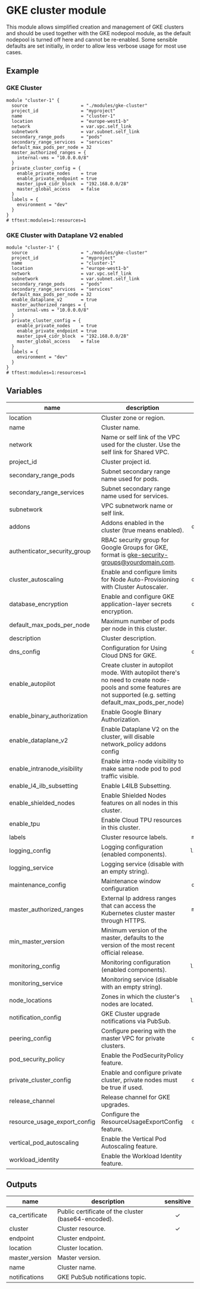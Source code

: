 # GKE cluster module

This module allows simplified creation and management of GKE clusters and should be used together with the GKE nodepool module, as the default nodepool is turned off here and cannot be re-enabled. Some sensible defaults are set initially, in order to allow less verbose usage for most use cases.

## Example

### GKE Cluster

```hcl
module "cluster-1" {
  source                    = "./modules/gke-cluster"
  project_id                = "myproject"
  name                      = "cluster-1"
  location                  = "europe-west1-b"
  network                   = var.vpc.self_link
  subnetwork                = var.subnet.self_link
  secondary_range_pods      = "pods"
  secondary_range_services  = "services"
  default_max_pods_per_node = 32
  master_authorized_ranges = {
    internal-vms = "10.0.0.0/8"
  }
  private_cluster_config = {
    enable_private_nodes    = true
    enable_private_endpoint = true
    master_ipv4_cidr_block  = "192.168.0.0/28"
    master_global_access    = false
  }
  labels = {
    environment = "dev"
  }
}
# tftest:modules=1:resources=1
```

### GKE Cluster with Dataplane V2 enabled

```hcl
module "cluster-1" {
  source                    = "./modules/gke-cluster"
  project_id                = "myproject"
  name                      = "cluster-1"
  location                  = "europe-west1-b"
  network                   = var.vpc.self_link
  subnetwork                = var.subnet.self_link
  secondary_range_pods      = "pods"
  secondary_range_services  = "services"
  default_max_pods_per_node = 32
  enable_dataplane_v2       = true
  master_authorized_ranges = {
    internal-vms = "10.0.0.0/8"
  }
  private_cluster_config = {
    enable_private_nodes    = true
    enable_private_endpoint = true
    master_ipv4_cidr_block  = "192.168.0.0/28"
    master_global_access    = false
  }
  labels = {
    environment = "dev"
  }
}
# tftest:modules=1:resources=1
```

<!-- BEGIN TFDOC -->

## Variables

| name | description | type | required | default |
|---|---|:---:|:---:|:---:|
| location | Cluster zone or region. | <code>string</code> | ✓ |  |
| name | Cluster name. | <code>string</code> | ✓ |  |
| network | Name or self link of the VPC used for the cluster. Use the self link for Shared VPC. | <code>string</code> | ✓ |  |
| project_id | Cluster project id. | <code>string</code> | ✓ |  |
| secondary_range_pods | Subnet secondary range name used for pods. | <code>string</code> | ✓ |  |
| secondary_range_services | Subnet secondary range name used for services. | <code>string</code> | ✓ |  |
| subnetwork | VPC subnetwork name or self link. | <code>string</code> | ✓ |  |
| addons | Addons enabled in the cluster (true means enabled). | <code title="object&#40;&#123;&#10;  cloudrun_config            &#61; bool&#10;  dns_cache_config           &#61; bool&#10;  horizontal_pod_autoscaling &#61; bool&#10;  http_load_balancing        &#61; bool&#10;  istio_config &#61; object&#40;&#123;&#10;    enabled &#61; bool&#10;    tls     &#61; bool&#10;  &#125;&#41;&#10;  network_policy_config                 &#61; bool&#10;  gce_persistent_disk_csi_driver_config &#61; bool&#10;&#125;&#41;">object&#40;&#123;&#8230;&#125;&#41;</code> |  | <code title="&#123;&#10;  cloudrun_config            &#61; false&#10;  dns_cache_config           &#61; false&#10;  horizontal_pod_autoscaling &#61; true&#10;  http_load_balancing        &#61; true&#10;  istio_config &#61; &#123;&#10;    enabled &#61; false&#10;    tls     &#61; false&#10;  &#125;&#10;  network_policy_config                 &#61; false&#10;  gce_persistent_disk_csi_driver_config &#61; false&#10;&#125;">&#123;&#8230;&#125;</code> |
| authenticator_security_group | RBAC security group for Google Groups for GKE, format is gke-security-groups@yourdomain.com. | <code>string</code> |  | <code>null</code> |
| cluster_autoscaling | Enable and configure limits for Node Auto-Provisioning with Cluster Autoscaler. | <code title="object&#40;&#123;&#10;  enabled    &#61; bool&#10;  cpu_min    &#61; number&#10;  cpu_max    &#61; number&#10;  memory_min &#61; number&#10;  memory_max &#61; number&#10;&#125;&#41;">object&#40;&#123;&#8230;&#125;&#41;</code> |  | <code title="&#123;&#10;  enabled    &#61; false&#10;  cpu_min    &#61; 0&#10;  cpu_max    &#61; 0&#10;  memory_min &#61; 0&#10;  memory_max &#61; 0&#10;&#125;">&#123;&#8230;&#125;</code> |
| database_encryption | Enable and configure GKE application-layer secrets encryption. | <code title="object&#40;&#123;&#10;  enabled  &#61; bool&#10;  state    &#61; string&#10;  key_name &#61; string&#10;&#125;&#41;">object&#40;&#123;&#8230;&#125;&#41;</code> |  | <code title="&#123;&#10;  enabled  &#61; false&#10;  state    &#61; &#34;DECRYPTED&#34;&#10;  key_name &#61; null&#10;&#125;">&#123;&#8230;&#125;</code> |
| default_max_pods_per_node | Maximum number of pods per node in this cluster. | <code>number</code> |  | <code>110</code> |
| description | Cluster description. | <code>string</code> |  | <code>null</code> |
| dns_config | Configuration for Using Cloud DNS for GKE. | <code title="object&#40;&#123;&#10;  cluster_dns        &#61; string&#10;  cluster_dns_scope  &#61; string&#10;  cluster_dns_domain &#61; string&#10;&#125;&#41;">object&#40;&#123;&#8230;&#125;&#41;</code> |  | <code title="&#123;&#10;  cluster_dns        &#61; &#34;PROVIDER_UNSPECIFIED&#34;&#10;  cluster_dns_scope  &#61; &#34;DNS_SCOPE_UNSPECIFIED&#34;&#10;  cluster_dns_domain &#61; &#34;&#34;&#10;&#125;">&#123;&#8230;&#125;</code> |
| enable_autopilot | Create cluster in autopilot mode. With autopilot there's no need to create node-pools and some features are not supported (e.g. setting default_max_pods_per_node) | <code>bool</code> |  | <code>false</code> |
| enable_binary_authorization | Enable Google Binary Authorization. | <code>bool</code> |  | <code>null</code> |
| enable_dataplane_v2 | Enable Dataplane V2 on the cluster, will disable network_policy addons config | <code>bool</code> |  | <code>false</code> |
| enable_intranode_visibility | Enable intra-node visibility to make same node pod to pod traffic visible. | <code>bool</code> |  | <code>null</code> |
| enable_l4_ilb_subsetting | Enable L4ILB Subsetting. | <code>bool</code> |  | <code>null</code> |
| enable_shielded_nodes | Enable Shielded Nodes features on all nodes in this cluster. | <code>bool</code> |  | <code>null</code> |
| enable_tpu | Enable Cloud TPU resources in this cluster. | <code>bool</code> |  | <code>null</code> |
| labels | Cluster resource labels. | <code>map&#40;string&#41;</code> |  | <code>null</code> |
| logging_config | Logging configuration (enabled components). | <code>list&#40;string&#41;</code> |  | <code>null</code> |
| logging_service | Logging service (disable with an empty string). | <code>string</code> |  | <code>&#34;logging.googleapis.com&#47;kubernetes&#34;</code> |
| maintenance_config | Maintenance window configuration | <code title="object&#40;&#123;&#10;  daily_maintenance_window &#61; object&#40;&#123;&#10;    start_time &#61; string&#10;  &#125;&#41;&#10;  recurring_window &#61; object&#40;&#123;&#10;    start_time &#61; string&#10;    end_time   &#61; string&#10;    recurrence &#61; string&#10;  &#125;&#41;&#10;  maintenance_exclusion &#61; list&#40;object&#40;&#123;&#10;    exclusion_name &#61; string&#10;    start_time     &#61; string&#10;    end_time       &#61; string&#10;  &#125;&#41;&#41;&#10;&#125;&#41;">object&#40;&#123;&#8230;&#125;&#41;</code> |  | <code title="&#123;&#10;  daily_maintenance_window &#61; &#123;&#10;    start_time &#61; &#34;03:00&#34;&#10;  &#125;&#10;  recurring_window      &#61; null&#10;  maintenance_exclusion &#61; &#91;&#93;&#10;&#125;">&#123;&#8230;&#125;</code> |
| master_authorized_ranges | External Ip address ranges that can access the Kubernetes cluster master through HTTPS. | <code>map&#40;string&#41;</code> |  | <code>&#123;&#125;</code> |
| min_master_version | Minimum version of the master, defaults to the version of the most recent official release. | <code>string</code> |  | <code>null</code> |
| monitoring_config | Monitoring configuration (enabled components). | <code>list&#40;string&#41;</code> |  | <code>null</code> |
| monitoring_service | Monitoring service (disable with an empty string). | <code>string</code> |  | <code>&#34;monitoring.googleapis.com&#47;kubernetes&#34;</code> |
| node_locations | Zones in which the cluster's nodes are located. | <code>list&#40;string&#41;</code> |  | <code>&#91;&#93;</code> |
| notification_config | GKE Cluster upgrade notifications via PubSub. | <code>bool</code> |  | <code>false</code> |
| peering_config | Configure peering with the master VPC for private clusters. | <code title="object&#40;&#123;&#10;  export_routes &#61; bool&#10;  import_routes &#61; bool&#10;  project_id    &#61; string&#10;&#125;&#41;">object&#40;&#123;&#8230;&#125;&#41;</code> |  | <code>null</code> |
| pod_security_policy | Enable the PodSecurityPolicy feature. | <code>bool</code> |  | <code>null</code> |
| private_cluster_config | Enable and configure private cluster, private nodes must be true if used. | <code title="object&#40;&#123;&#10;  enable_private_nodes    &#61; bool&#10;  enable_private_endpoint &#61; bool&#10;  master_ipv4_cidr_block  &#61; string&#10;  master_global_access    &#61; bool&#10;&#125;&#41;">object&#40;&#123;&#8230;&#125;&#41;</code> |  | <code>null</code> |
| release_channel | Release channel for GKE upgrades. | <code>string</code> |  | <code>null</code> |
| resource_usage_export_config | Configure the ResourceUsageExportConfig feature. | <code title="object&#40;&#123;&#10;  enabled &#61; bool&#10;  dataset &#61; string&#10;&#125;&#41;">object&#40;&#123;&#8230;&#125;&#41;</code> |  | <code title="&#123;&#10;  enabled &#61; null&#10;  dataset &#61; null&#10;&#125;">&#123;&#8230;&#125;</code> |
| vertical_pod_autoscaling | Enable the Vertical Pod Autoscaling feature. | <code>bool</code> |  | <code>null</code> |
| workload_identity | Enable the Workload Identity feature. | <code>bool</code> |  | <code>true</code> |

## Outputs

| name | description | sensitive |
|---|---|:---:|
| ca_certificate | Public certificate of the cluster (base64-encoded). | ✓ |
| cluster | Cluster resource. | ✓ |
| endpoint | Cluster endpoint. |  |
| location | Cluster location. |  |
| master_version | Master version. |  |
| name | Cluster name. |  |
| notifications | GKE PubSub notifications topic. |  |


<!-- END TFDOC -->
